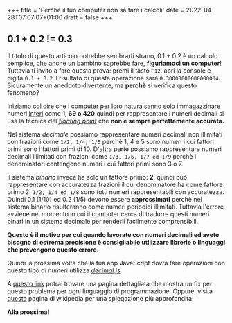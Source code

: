 +++
title = 'Perché il tuo computer non sa fare i calcoli'
date = 2022-04-28T07:07:07+01:00
draft = false
+++

## 0.1 + 0.2 != 0.3

Il titolo di questo articolo potrebbe sembrarti strano, 0.1 + 0.2 è un calcolo semplice, che anche un bambino saprebbe fare, **figuriamoci un computer**! Tuttavia ti invito a fare questa prova: premi il tasto `F12`, apri la console e digita `0.1 + 0.2` il risultato di questa operazione sarà `0.30000000000000004`. Sicuramente un aneddoto divertente, ma **perchè** si verifica questo fenomeno?

Iniziamo col dire che i computer per loro natura sanno solo immagazzinare numeri [interi](<https://it.wikipedia.org/wiki/Numero_intero_(informatica)>) come **1, 69 o 420** quindi per rappresentare i numeri decimali si usa la tecnica del _[floating point](https://it.wikipedia.org/wiki/Numero_in_virgola_mobile)_ che **non è sempre perfettamente accurata.**

Nel sistema _decimale_ possiamo rappresentare numeri decimali non illimitati con frazioni come `1/2, 1/4, 1/5` perchè 1, 4 e 5 sono numeri i cui fattori primi sono i fattori primi di 10. D'altra parte possiamo rappresentare numeri decimali illimitati con frazioni come `1/3, 1/6, 1/7 ed 1/9` perchè i denominatori contengono numeri i cui fattori primi sono 3 o 7.

Il sistema _binario_ invece ha solo un fattore primo: **2**, quindi può rappresentare con accuratezza frazioni il cui denominatore ha come fattore primo 2: `1/2, 1/4 ed 1/8` sono tutti numeri rappresentabili con accuratezza. Quindi 0.1 (1/10) ed 0.2 (1/5) devono essere **approssimati** perchè nel sistema binario risulteranno come numeri periodici illimitati. Tuttavia l'errore avviene nel momento in cui il computer cerca di tradurre questi numeri binari in un sistema decimale per renderli facilmente comprensibili.

**Questo è il motivo per cui quando lavorate con numeri decimali ed avete bisogno di estrema precisione è consigliabile utilizzare librerie o linguaggi che prevengono questo errore.**

Quindi la prossima volta che la tua app JavaScript dovrà fare operazioni con questo tipo di numeri utilizza _[decimal.js](http://mikemcl.github.io/decimal.js/)_.

A [questo link](https://0.30000000000000004.com) potrai trovare una pagina dettagliata che mostra un fix per questo problema per ogni linguaggio di programmazione. Oppure, visita [questa](https://en.wikipedia.org/wiki/Floating-point_arithmetic) pagina di wikipedia per una spiegazione più approfondita.

**Alla prossima!**
